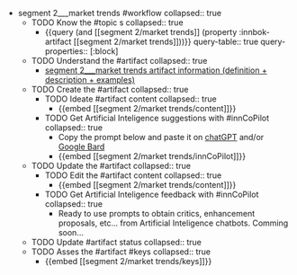 
- segment 2___market trends #workflow
   collapsed:: true
  - TODO Know the #topic s
    collapsed:: true
    - {{query (and [[segment 2/market trends]] (property :innbok-artifact [[segment 2/market trends]]))}}
      query-table:: true
      query-properties:: [:block]
  - TODO Understand the #artifact
    collapsed:: true
    - [segment 2___market trends artifact information (definition + description + examples)](https://go.innbok.com/#/page/innBoK%2Fsegment-%28id%29%2Fmarket-trends%2Finfo)
  - TODO Create the #artifact
     collapsed:: true
    - TODO Ideate #artifact content
      collapsed:: true
      - {{embed [[segment 2/market trends/content]]}}
    - TODO Get Artificial Inteligence suggestions with #innCoPilot
      collapsed:: true
      - Copy the prompt below and paste it on [chatGPT](https://chat.openai.com) and/or [Google Bard](https://bard.google.com/chat)
      - {{embed [[segment 2/market trends/innCoPilot]]}}
  - TODO Update the #artifact
    collapsed:: true
    - TODO Edit the #artifact content
     collapsed:: true
      - {{embed [[segment 2/market trends/content]]}}
    - TODO Get Artificial Inteligence feedback with #innCoPilot
      collapsed:: true
      - Ready to use prompts to obtain critics, enhancement proposals, etc... from Artificial Inteligence chatbots. Comming soon...
  - TODO Update #artifact status
    collapsed:: true
  - TODO Asses the #artifact #keys
    collapsed:: true
    - {{embed [[segment 2/market trends/keys]]}}



